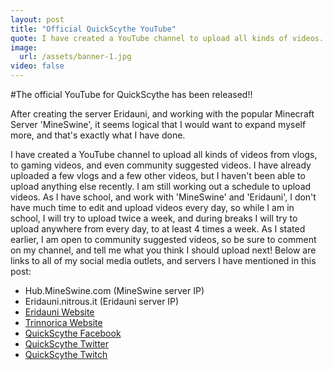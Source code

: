 ```yaml
---
layout: post
title: "Official QuickScythe YouTube"
quote: I have created a YouTube channel to upload all kinds of videos.
image: 
  url: /assets/banner-1.jpg
video: false
---
```


#The official YouTube for QuickScythe has been released!!

After creating the server Eridauni, and working with the popular Minecraft Server 'MineSwine', it seems logical that I would want to expand myself more, and that's exactly what I have done. 

I have created a YouTube channel to upload all kinds of videos from vlogs, to gaming videos, and even community suggested videos. I have already uploaded a few vlogs and a few other videos, but I haven't been able to upload anything else recently. I am still working out a schedule to upload videos. As I have school, and work with 'MineSwine' and 'Eridauni', I don't have much time to edit and upload videos every day, so while I am in school, I will try to upload twice a week, and during breaks I will try to upload anywhere from every day, to at least 4 times a week. As I stated earlier, I am open to community suggested videos, so be sure to comment on my channel, and tell me what you think I should upload next! Below are links to all of my social media outlets, and servers I have mentioned in this post:

- Hub.MineSwine.com (MineSwine server IP)
- Eridauni.nitrous.it (Eridauni server IP)
- [Eridauni Website](http://Eridauni.github.io)
- [Trinnorica Website](http://trinnorica.github.io)
- [QuickScythe Facebook](http://www.facebook.com/quickscythe)
- [QuickScythe Twitter](http://www.twitter.com/QuickScythe)
- [QuickScythe Twitch](http://www.twitch.com/QuickScythe)
